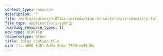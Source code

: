 ```yaml
---
content_type: resource
description: ''
file: /media/courses/3-091sc-introduction-to-solid-state-chemistry-fall-2010/ffbcd0900d0f0d0e3bbe1789feb53a8a_xEnYH0KNkfA.srt
file_type: application/x-subrip
learning_resource_types: []
ocw_type: OCWFile
resourcetype: Other
title: 3play caption file
uid: ffbcd090-0d0f-0d0e-3bbe-1789feb53a8a
---
```

